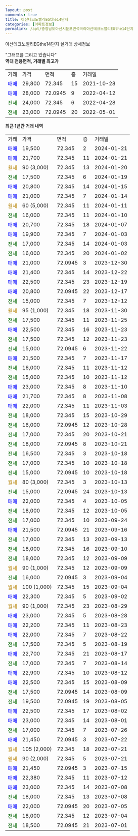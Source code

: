 ```yaml
---
layout: post
comments: true
title: 아산테크노밸리EGthe14단지
categories: [아파트정보]
permalink: /apt/충청남도아산시둔포면석곡리아산테크노밸리EGthe14단지
---
```


아산테크노밸리EGthe14단지 실거래 상세정보

<script type="text/javascript">
  google.charts.load('current', {'packages':['line', 'corechart']});
  google.charts.setOnLoadCallback(drawChart);

  function drawChart() {
    var data = new google.visualization.DataTable();
    data.addColumn('date', '거래일');
    data.addColumn('number', "매매");
    data.addColumn('number', "전세");
    data.addColumn('number', "전매");

    data.addRows([[new Date(Date.parse("2024-01-21")), 19500, null, null], [new Date(Date.parse("2024-01-21")), 21700, null, null], [new Date(Date.parse("2024-01-20")), null, null, null], [new Date(Date.parse("2024-01-19")), null, 17500, null], [new Date(Date.parse("2024-01-15")), 20800, null, null], [new Date(Date.parse("2024-01-14")), 21000, null, null], [new Date(Date.parse("2024-01-11")), null, null, null], [new Date(Date.parse("2024-01-10")), null, 16000, null], [new Date(Date.parse("2024-01-07")), 20700, null, null], [new Date(Date.parse("2024-01-03")), 19900, null, null], [new Date(Date.parse("2024-01-03")), null, 17000, null], [new Date(Date.parse("2024-01-02")), null, 16000, null], [new Date(Date.parse("2023-12-30")), 21000, null, null], [new Date(Date.parse("2023-12-22")), 21400, null, null], [new Date(Date.parse("2023-12-19")), 22500, null, null], [new Date(Date.parse("2023-12-17")), 20800, null, null], [new Date(Date.parse("2023-12-12")), null, 15000, null], [new Date(Date.parse("2023-11-30")), null, null, null], [new Date(Date.parse("2023-11-25")), null, 17500, null], [new Date(Date.parse("2023-11-23")), 22500, null, null], [new Date(Date.parse("2023-11-23")), null, 17500, null], [new Date(Date.parse("2023-11-22")), null, 15000, null], [new Date(Date.parse("2023-11-17")), 21500, null, null], [new Date(Date.parse("2023-11-12")), null, 16000, null], [new Date(Date.parse("2023-11-12")), null, 15000, null], [new Date(Date.parse("2023-11-10")), 23000, null, null], [new Date(Date.parse("2023-11-08")), 21700, null, null], [new Date(Date.parse("2023-11-03")), 22000, null, null], [new Date(Date.parse("2023-10-29")), null, 18000, null], [new Date(Date.parse("2023-10-28")), null, 16000, null], [new Date(Date.parse("2023-10-21")), null, 17000, null], [new Date(Date.parse("2023-10-21")), null, 18000, null], [new Date(Date.parse("2023-10-18")), null, 16500, null], [new Date(Date.parse("2023-10-18")), null, 17000, null], [new Date(Date.parse("2023-10-18")), null, 15000, null], [new Date(Date.parse("2023-10-13")), null, null, null], [new Date(Date.parse("2023-10-13")), null, 15000, null], [new Date(Date.parse("2023-10-05")), 22000, null, null], [new Date(Date.parse("2023-10-05")), null, 18000, null], [new Date(Date.parse("2023-09-24")), null, 17000, null], [new Date(Date.parse("2023-09-16")), 21500, null, null], [new Date(Date.parse("2023-09-13")), null, 17000, null], [new Date(Date.parse("2023-09-10")), null, 18000, null], [new Date(Date.parse("2023-09-09")), null, 18000, null], [new Date(Date.parse("2023-09-09")), null, null, null], [new Date(Date.parse("2023-09-04")), null, 16000, null], [new Date(Date.parse("2023-09-04")), null, null, null], [new Date(Date.parse("2023-09-02")), 22300, null, null], [new Date(Date.parse("2023-08-29")), null, null, null], [new Date(Date.parse("2023-08-28")), 23000, null, null], [new Date(Date.parse("2023-08-23")), 22200, null, null], [new Date(Date.parse("2023-08-22")), 22000, null, null], [new Date(Date.parse("2023-08-19")), null, 17500, null], [new Date(Date.parse("2023-08-17")), 22700, null, null], [new Date(Date.parse("2023-08-14")), null, 17000, null], [new Date(Date.parse("2023-08-12")), 22900, null, null], [new Date(Date.parse("2023-08-09")), 22500, null, null], [new Date(Date.parse("2023-08-09")), null, 17500, null], [new Date(Date.parse("2023-08-05")), null, 19500, null], [new Date(Date.parse("2023-08-02")), 22500, null, null], [new Date(Date.parse("2023-08-01")), 23000, null, null], [new Date(Date.parse("2023-07-26")), null, 17000, null], [new Date(Date.parse("2023-07-22")), 21450, null, null], [new Date(Date.parse("2023-07-21")), null, null, null], [new Date(Date.parse("2023-07-21")), null, null, null], [new Date(Date.parse("2023-07-15")), 21450, null, null], [new Date(Date.parse("2023-07-12")), 22380, null, null], [new Date(Date.parse("2023-07-08")), 23000, null, null], [new Date(Date.parse("2023-07-08")), null, 18000, null], [new Date(Date.parse("2023-07-05")), 22000, null, null], [new Date(Date.parse("2023-07-04")), null, 18000, null], [new Date(Date.parse("2023-07-01")), null, 18500, null]]);

    var options = {
      hAxis: {
        format: 'yyyy/MM/dd'
      },    
      lineWidth: 0,
      pointsVisible: true,    
      title: '최근 1년간 유형별 실거래가 분포',
      legend: { position: 'bottom' }
    };

    var formatter = new google.visualization.NumberFormat({pattern:'###,###'} );
    formatter.format(data, 1);
    formatter.format(data, 2);
    
    setTimeout(function() {
        var chart = new google.visualization.LineChart(document.getElementById('columnchart_material'));
        chart.draw(data, (options));
        document.getElementById('loading').style.display = 'none';
    }, 200);
  }
</script>


<div id="loading" style="z-index:20; display: block; margin-left: 0px">"그래프를 그리고 있습니다"</div>
<div id="columnchart_material" style="width: 95%; margin-left: 0px; display: block"></div>
<!-- contents start -->
<b>역대 전용면적, 거래별 최고가</b>
<table class="sortable">
    <tr>
      <td>거래</td>
      <td>가격</td>
      <td>면적</td>
      <td>층</td>
      <td>거래일</td>
    </tr>
        <tr>
          <td><a style="color: blue">매매</a></td>
          <td>29,800</td>
          <td>72.345</td>
          <td>15</td>
          <td>2021-10-28</td>
        </tr>            <tr>
          <td><a style="color: blue">매매</a></td>
          <td>28,000</td>
          <td>72.0945</td>
          <td>9</td>
          <td>2022-04-12</td>
        </tr>        
        <tr>
              <td><a style="color: darkgreen">전세</a></td>
              <td>24,000</td>
              <td>72.345</td>
              <td>6</td>
              <td>2022-04-28</td>
            </tr>            <tr>
              <td><a style="color: darkgreen">전세</a></td>
              <td>23,000</td>
              <td>72.0945</td>
              <td>20</td>
              <td>2022-05-01</td>
            </tr>        
    
</table>

<b>최근 1년간 거래 내역</b>

<table class="sortable">
    <tr>
      <td>거래</td>
      <td>가격</td>
      <td>면적</td>
      <td>층</td>
      <td>거래일</td>
    </tr>
    <tr>
      <td><a style="color: blue">매매</a></td>
      <td>19,500</td>
      <td>72.345</td>
      <td>2</td>
      <td>2024-01-21</td>
    </tr>          <tr>
      <td><a style="color: blue">매매</a></td>
      <td>21,700</td>
      <td>72.345</td>
      <td>11</td>
      <td>2024-01-21</td>
    </tr>          <tr>
      <td><a style="color: darkgoldenrod">월세</a></td>
      <td>90 (3,000)</td>
      <td>72.345</td>
      <td>13</td>
      <td>2024-01-20</td>
    </tr>          <tr>
      <td><a style="color: darkgreen">전세</a></td>
      <td>17,500</td>
      <td>72.345</td>
      <td>6</td>
      <td>2024-01-19</td>
    </tr>          <tr>
      <td><a style="color: blue">매매</a></td>
      <td>20,800</td>
      <td>72.345</td>
      <td>14</td>
      <td>2024-01-15</td>
    </tr>          <tr>
      <td><a style="color: blue">매매</a></td>
      <td>21,000</td>
      <td>72.345</td>
      <td>7</td>
      <td>2024-01-14</td>
    </tr>          <tr>
      <td><a style="color: darkgoldenrod">월세</a></td>
      <td>60 (5,000)</td>
      <td>72.345</td>
      <td>11</td>
      <td>2024-01-11</td>
    </tr>          <tr>
      <td><a style="color: darkgreen">전세</a></td>
      <td>16,000</td>
      <td>72.345</td>
      <td>11</td>
      <td>2024-01-10</td>
    </tr>          <tr>
      <td><a style="color: blue">매매</a></td>
      <td>20,700</td>
      <td>72.345</td>
      <td>18</td>
      <td>2024-01-07</td>
    </tr>          <tr>
      <td><a style="color: blue">매매</a></td>
      <td>19,900</td>
      <td>72.345</td>
      <td>7</td>
      <td>2024-01-03</td>
    </tr>          <tr>
      <td><a style="color: darkgreen">전세</a></td>
      <td>17,000</td>
      <td>72.345</td>
      <td>14</td>
      <td>2024-01-03</td>
    </tr>          <tr>
      <td><a style="color: darkgreen">전세</a></td>
      <td>16,000</td>
      <td>72.345</td>
      <td>20</td>
      <td>2024-01-02</td>
    </tr>          <tr>
      <td><a style="color: blue">매매</a></td>
      <td>21,000</td>
      <td>72.0945</td>
      <td>3</td>
      <td>2023-12-30</td>
    </tr>          <tr>
      <td><a style="color: blue">매매</a></td>
      <td>21,400</td>
      <td>72.345</td>
      <td>14</td>
      <td>2023-12-22</td>
    </tr>          <tr>
      <td><a style="color: blue">매매</a></td>
      <td>22,500</td>
      <td>72.345</td>
      <td>23</td>
      <td>2023-12-19</td>
    </tr>          <tr>
      <td><a style="color: blue">매매</a></td>
      <td>20,800</td>
      <td>72.0945</td>
      <td>22</td>
      <td>2023-12-17</td>
    </tr>          <tr>
      <td><a style="color: darkgreen">전세</a></td>
      <td>15,000</td>
      <td>72.345</td>
      <td>7</td>
      <td>2023-12-12</td>
    </tr>          <tr>
      <td><a style="color: darkgoldenrod">월세</a></td>
      <td>95 (1,000)</td>
      <td>72.345</td>
      <td>18</td>
      <td>2023-11-30</td>
    </tr>          <tr>
      <td><a style="color: darkgreen">전세</a></td>
      <td>17,500</td>
      <td>72.345</td>
      <td>11</td>
      <td>2023-11-25</td>
    </tr>          <tr>
      <td><a style="color: blue">매매</a></td>
      <td>22,500</td>
      <td>72.345</td>
      <td>16</td>
      <td>2023-11-23</td>
    </tr>          <tr>
      <td><a style="color: darkgreen">전세</a></td>
      <td>17,500</td>
      <td>72.345</td>
      <td>12</td>
      <td>2023-11-23</td>
    </tr>          <tr>
      <td><a style="color: darkgreen">전세</a></td>
      <td>15,000</td>
      <td>72.0945</td>
      <td>6</td>
      <td>2023-11-22</td>
    </tr>          <tr>
      <td><a style="color: blue">매매</a></td>
      <td>21,500</td>
      <td>72.345</td>
      <td>7</td>
      <td>2023-11-17</td>
    </tr>          <tr>
      <td><a style="color: darkgreen">전세</a></td>
      <td>16,000</td>
      <td>72.345</td>
      <td>11</td>
      <td>2023-11-12</td>
    </tr>          <tr>
      <td><a style="color: darkgreen">전세</a></td>
      <td>15,000</td>
      <td>72.345</td>
      <td>10</td>
      <td>2023-11-12</td>
    </tr>          <tr>
      <td><a style="color: blue">매매</a></td>
      <td>23,000</td>
      <td>72.345</td>
      <td>8</td>
      <td>2023-11-10</td>
    </tr>          <tr>
      <td><a style="color: blue">매매</a></td>
      <td>21,700</td>
      <td>72.345</td>
      <td>8</td>
      <td>2023-11-08</td>
    </tr>          <tr>
      <td><a style="color: blue">매매</a></td>
      <td>22,000</td>
      <td>72.345</td>
      <td>11</td>
      <td>2023-11-03</td>
    </tr>          <tr>
      <td><a style="color: darkgreen">전세</a></td>
      <td>18,000</td>
      <td>72.345</td>
      <td>15</td>
      <td>2023-10-29</td>
    </tr>          <tr>
      <td><a style="color: darkgreen">전세</a></td>
      <td>16,000</td>
      <td>72.0945</td>
      <td>12</td>
      <td>2023-10-28</td>
    </tr>          <tr>
      <td><a style="color: darkgreen">전세</a></td>
      <td>17,000</td>
      <td>72.345</td>
      <td>20</td>
      <td>2023-10-21</td>
    </tr>          <tr>
      <td><a style="color: darkgreen">전세</a></td>
      <td>18,000</td>
      <td>72.0945</td>
      <td>8</td>
      <td>2023-10-21</td>
    </tr>          <tr>
      <td><a style="color: darkgreen">전세</a></td>
      <td>16,500</td>
      <td>72.345</td>
      <td>3</td>
      <td>2023-10-18</td>
    </tr>          <tr>
      <td><a style="color: darkgreen">전세</a></td>
      <td>17,000</td>
      <td>72.345</td>
      <td>10</td>
      <td>2023-10-18</td>
    </tr>          <tr>
      <td><a style="color: darkgreen">전세</a></td>
      <td>15,000</td>
      <td>72.0945</td>
      <td>10</td>
      <td>2023-10-18</td>
    </tr>          <tr>
      <td><a style="color: darkgoldenrod">월세</a></td>
      <td>80 (3,000)</td>
      <td>72.345</td>
      <td>3</td>
      <td>2023-10-13</td>
    </tr>          <tr>
      <td><a style="color: darkgreen">전세</a></td>
      <td>15,000</td>
      <td>72.0945</td>
      <td>24</td>
      <td>2023-10-13</td>
    </tr>          <tr>
      <td><a style="color: blue">매매</a></td>
      <td>22,000</td>
      <td>72.345</td>
      <td>4</td>
      <td>2023-10-05</td>
    </tr>          <tr>
      <td><a style="color: darkgreen">전세</a></td>
      <td>18,000</td>
      <td>72.345</td>
      <td>12</td>
      <td>2023-10-05</td>
    </tr>          <tr>
      <td><a style="color: darkgreen">전세</a></td>
      <td>17,000</td>
      <td>72.345</td>
      <td>10</td>
      <td>2023-09-24</td>
    </tr>          <tr>
      <td><a style="color: blue">매매</a></td>
      <td>21,500</td>
      <td>72.0945</td>
      <td>21</td>
      <td>2023-09-16</td>
    </tr>          <tr>
      <td><a style="color: darkgreen">전세</a></td>
      <td>17,000</td>
      <td>72.345</td>
      <td>13</td>
      <td>2023-09-13</td>
    </tr>          <tr>
      <td><a style="color: darkgreen">전세</a></td>
      <td>18,000</td>
      <td>72.345</td>
      <td>16</td>
      <td>2023-09-10</td>
    </tr>          <tr>
      <td><a style="color: darkgreen">전세</a></td>
      <td>18,000</td>
      <td>72.345</td>
      <td>12</td>
      <td>2023-09-09</td>
    </tr>          <tr>
      <td><a style="color: darkgoldenrod">월세</a></td>
      <td>90 (1,000)</td>
      <td>72.345</td>
      <td>12</td>
      <td>2023-09-09</td>
    </tr>          <tr>
      <td><a style="color: darkgreen">전세</a></td>
      <td>16,000</td>
      <td>72.0945</td>
      <td>3</td>
      <td>2023-09-04</td>
    </tr>          <tr>
      <td><a style="color: darkgoldenrod">월세</a></td>
      <td>100 (1,000)</td>
      <td>72.345</td>
      <td>15</td>
      <td>2023-09-04</td>
    </tr>          <tr>
      <td><a style="color: blue">매매</a></td>
      <td>22,300</td>
      <td>72.345</td>
      <td>5</td>
      <td>2023-09-02</td>
    </tr>          <tr>
      <td><a style="color: darkgoldenrod">월세</a></td>
      <td>90 (1,000)</td>
      <td>72.345</td>
      <td>23</td>
      <td>2023-08-29</td>
    </tr>          <tr>
      <td><a style="color: blue">매매</a></td>
      <td>23,000</td>
      <td>72.345</td>
      <td>5</td>
      <td>2023-08-28</td>
    </tr>          <tr>
      <td><a style="color: blue">매매</a></td>
      <td>22,200</td>
      <td>72.345</td>
      <td>11</td>
      <td>2023-08-23</td>
    </tr>          <tr>
      <td><a style="color: blue">매매</a></td>
      <td>22,000</td>
      <td>72.345</td>
      <td>7</td>
      <td>2023-08-22</td>
    </tr>          <tr>
      <td><a style="color: darkgreen">전세</a></td>
      <td>17,500</td>
      <td>72.345</td>
      <td>5</td>
      <td>2023-08-19</td>
    </tr>          <tr>
      <td><a style="color: blue">매매</a></td>
      <td>22,700</td>
      <td>72.345</td>
      <td>21</td>
      <td>2023-08-17</td>
    </tr>          <tr>
      <td><a style="color: darkgreen">전세</a></td>
      <td>17,000</td>
      <td>72.345</td>
      <td>7</td>
      <td>2023-08-14</td>
    </tr>          <tr>
      <td><a style="color: blue">매매</a></td>
      <td>22,900</td>
      <td>72.345</td>
      <td>10</td>
      <td>2023-08-12</td>
    </tr>          <tr>
      <td><a style="color: blue">매매</a></td>
      <td>22,500</td>
      <td>72.345</td>
      <td>15</td>
      <td>2023-08-09</td>
    </tr>          <tr>
      <td><a style="color: darkgreen">전세</a></td>
      <td>17,500</td>
      <td>72.0945</td>
      <td>14</td>
      <td>2023-08-09</td>
    </tr>          <tr>
      <td><a style="color: darkgreen">전세</a></td>
      <td>19,500</td>
      <td>72.0945</td>
      <td>19</td>
      <td>2023-08-05</td>
    </tr>          <tr>
      <td><a style="color: blue">매매</a></td>
      <td>22,500</td>
      <td>72.345</td>
      <td>17</td>
      <td>2023-08-02</td>
    </tr>          <tr>
      <td><a style="color: blue">매매</a></td>
      <td>23,000</td>
      <td>72.345</td>
      <td>14</td>
      <td>2023-08-01</td>
    </tr>          <tr>
      <td><a style="color: darkgreen">전세</a></td>
      <td>17,000</td>
      <td>72.345</td>
      <td>7</td>
      <td>2023-07-26</td>
    </tr>          <tr>
      <td><a style="color: blue">매매</a></td>
      <td>21,450</td>
      <td>72.0945</td>
      <td>3</td>
      <td>2023-07-22</td>
    </tr>          <tr>
      <td><a style="color: darkgoldenrod">월세</a></td>
      <td>105 (2,000)</td>
      <td>72.345</td>
      <td>18</td>
      <td>2023-07-21</td>
    </tr>          <tr>
      <td><a style="color: darkgoldenrod">월세</a></td>
      <td>90 (2,000)</td>
      <td>72.345</td>
      <td>5</td>
      <td>2023-07-21</td>
    </tr>          <tr>
      <td><a style="color: blue">매매</a></td>
      <td>21,450</td>
      <td>72.0945</td>
      <td>3</td>
      <td>2023-07-15</td>
    </tr>          <tr>
      <td><a style="color: blue">매매</a></td>
      <td>22,380</td>
      <td>72.345</td>
      <td>11</td>
      <td>2023-07-12</td>
    </tr>          <tr>
      <td><a style="color: blue">매매</a></td>
      <td>23,000</td>
      <td>72.345</td>
      <td>14</td>
      <td>2023-07-08</td>
    </tr>          <tr>
      <td><a style="color: darkgreen">전세</a></td>
      <td>18,000</td>
      <td>72.345</td>
      <td>13</td>
      <td>2023-07-08</td>
    </tr>          <tr>
      <td><a style="color: blue">매매</a></td>
      <td>22,000</td>
      <td>72.0945</td>
      <td>20</td>
      <td>2023-07-05</td>
    </tr>          <tr>
      <td><a style="color: darkgreen">전세</a></td>
      <td>18,000</td>
      <td>72.345</td>
      <td>12</td>
      <td>2023-07-04</td>
    </tr>          <tr>
      <td><a style="color: darkgreen">전세</a></td>
      <td>18,500</td>
      <td>72.0945</td>
      <td>21</td>
      <td>2023-07-01</td>
    </tr>      </table>
<!-- contents end -->    


